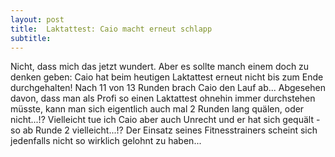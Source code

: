 ```yaml
---
layout: post
title:  Laktattest: Caio macht erneut schlapp
subtitle:  
---
```


Nicht, dass mich das jetzt wundert. Aber es sollte manch einem doch zu denken geben: Caio hat beim heutigen Laktattest erneut nicht bis zum Ende durchgehalten! Nach 11 von 13 Runden brach Caio den Lauf ab... Abgesehen davon, dass man als Profi so einen Laktattest ohnehin immer durchstehen müsste, kann man sich eigentlich auch mal 2 Runden lang quälen, oder nicht...!? Vielleicht tue ich Caio aber auch Unrecht und er hat sich gequält - so ab Runde 2 vielleicht...!? Der Einsatz seines Fitnesstrainers scheint sich jedenfalls nicht so wirklich gelohnt zu haben...


